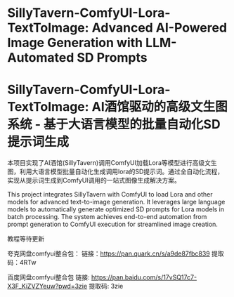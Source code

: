 # SillyTavern-ComfyUI-Lora-TextToImage: Advanced AI-Powered Image Generation with LLM-Automated SD Prompts
# SillyTavern-ComfyUI-Lora-TextToImage: AI酒馆驱动的高级文生图系统 - 基于大语言模型的批量自动化SD提示词生成

本项目实现了AI酒馆(SillyTavern)调用ComfyUI加载Lora等模型进行高级文生图，利用大语言模型批量自动化生成调用lora的SD提示词。通过全自动化流程，实现从提示词生成到ComfyUI调用的一站式图像生成解决方案。

This project integrates SillyTavern with ComfyUI to load Lora and other models for advanced text-to-image generation. It leverages large language models to automatically generate optimized SD prompts for Lora models in batch processing. The system achieves end-to-end automation from prompt generation to ComfyUI execution for streamlined image creation.

教程等待更新 

夸克网盘comfyui整合包：
链接：https://pan.quark.cn/s/a9de87fbc839
提取码：4RTw

百度网盘comfyui整合包
链接: https://pan.baidu.com/s/17vSQ17c7-X3F_KiZVZYeuw?pwd=3zie 提取码: 3zie 

